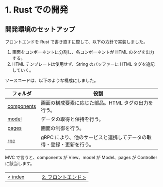 # 1. Rust での開発

## 開発環境のセットアップ

フロントエンドを Rust で書き直すに際して、以下の方針で実装しました。

1. 画面をコンポーネントに分割し、各コンポーネントが HTML のタグを出力する。
2. HTML テンプレートは使用せず、String のバッファーに HTML タグを追記していく。

ソースコードは、以下のような構成にしました。

| フォルダ                                    | 役割                                                                |
| ------------------------------------------- | ------------------------------------------------------------------- |
| [components](/src/frontend/src/components/) | 画面の構成要素に応じた部品。HTML タグの出力を行う。                 |
| [model](/src/frontend/src/model/)           | データの取得と保持を行う。                                          |
| [pages](/src/frontend/src/pages/)           | 画面の制御を行う。                                                  |
| [rpc](/src/frontend/src/rpc/)               | gRPC により、他のサービスと連携してデータの取得・登録・更新を行う。 |

MVC で言うと、components が View、model が Model、pages が Controller に該当します。

<table style="width: 90%; margin-top: 20px;">
<tr>
<td style="text-align: left"><a href="../index.md">&lt;&nbsp;index</a></td>
<td>&nbsp;&nbsp;&nbsp;&nbsp;&nbsp;&nbsp;</td>
<td style="text-align: right"><a href="../2.frontend/2-0.frontend.md">2. フロントエンド&nbsp;&gt;</a></td>
</tr>
</table>

